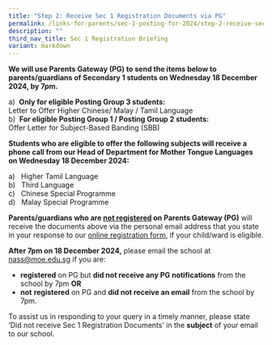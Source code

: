 ```yaml
---
title: "Step 2: Receive Sec 1 Registration Documents via PG"
permalink: /links-for-parents/sec-1-posting-for-2024/step-2-receive-sec-1-registration-documents-via-pg/
description: ""
third_nav_title: Sec 1 Registration Briefing
variant: markdown
---
```

**We will use Parents Gateway (PG) to send the items below to parents/guardians of Secondary 1 students on Wednesday 18 December 2024, by 7pm.**

a)&nbsp;&nbsp;**Only for eligible Posting Group 3 students:**<br>
Letter to Offer Higher Chinese/ Malay / Tamil Language<br>
b)&nbsp;&nbsp;**For eligible Posting Group 1 / Posting Group 2 students:**<br>
Offer Letter for Subject-Based Banding (SBB)

**Students who are eligible to offer the following subjects will receive a phone call from our Head of Department for Mother Tongue Languages on Wednesday 18 December 2024:**

a)&nbsp;&nbsp;&nbsp;Higher Tamil Language<br>
b)&nbsp;&nbsp;&nbsp;Third Language<br>
c)&nbsp;&nbsp;&nbsp;Chinese Special Programme<br>
d)&nbsp;&nbsp;&nbsp;Malay Special Programme

**Parents/guardians who are <u>not registered</u> on Parents Gateway (PG)** will receive the documents above via the personal email address that you state in your response to our [online registration form](https://go.gov.sg/sec1registration2025nas), if your child/ward is eligible.

**After 7pm on 18 December 2024,** please email the school at [nass@moe.edu.sg](mailto:nass@moe.edu.sg) if you are:

- **registered** on PG but **did not receive any PG notifications** from the school by 7pm **OR**
- **not** **registered** on PG and **did not receive an email** from the school by 7pm.

To assist us in responding to your query in a timely manner, please state ‘Did not receive Sec 1 Registration Documents’ in the **subject** of your email to our school.